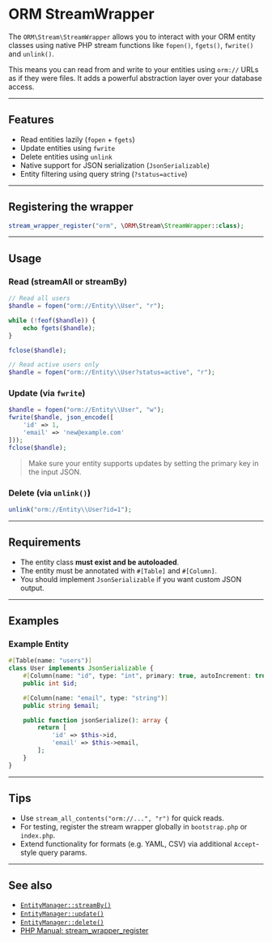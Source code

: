 # ORM StreamWrapper

The `ORM\Stream\StreamWrapper` allows you to interact with your ORM entity classes using native PHP stream functions like `fopen()`, `fgets()`, `fwrite()` and `unlink()`.

This means you can read from and write to your entities using `orm://` URLs as if they were files. It adds a powerful abstraction layer over your database access.

---

## Features

- Read entities lazily (`fopen` + `fgets`)
- Update entities using `fwrite`
- Delete entities using `unlink`
- Native support for JSON serialization (`JsonSerializable`)
- Entity filtering using query string (`?status=active`)

---

## Registering the wrapper

```php
stream_wrapper_register("orm", \ORM\Stream\StreamWrapper::class);
```

---

## Usage

### Read (streamAll or streamBy)

```php
// Read all users
$handle = fopen("orm://Entity\\User", "r");

while (!feof($handle)) {
    echo fgets($handle);
}

fclose($handle);
```

```php
// Read active users only
$handle = fopen("orm://Entity\\User?status=active", "r");
```

### Update (via `fwrite`)

```php
$handle = fopen("orm://Entity\\User", "w");
fwrite($handle, json_encode([
    'id' => 1,
    'email' => 'new@example.com'
]));
fclose($handle);
```

> Make sure your entity supports updates by setting the primary key in the input JSON.

### Delete (via `unlink()`)

```php
unlink("orm://Entity\\User?id=1");
```

---

## Requirements

- The entity class **must exist and be autoloaded**.
- The entity must be annotated with `#[Table]` and `#[Column]`.
- You should implement `JsonSerializable` if you want custom JSON output.

---

## Examples

### Example Entity

```php
#[Table(name: "users")]
class User implements JsonSerializable {
    #[Column(name: "id", type: "int", primary: true, autoIncrement: true)]
    public int $id;

    #[Column(name: "email", type: "string")]
    public string $email;

    public function jsonSerialize(): array {
        return [
            'id' => $this->id,
            'email' => $this->email,
        ];
    }
}
```

---

## Tips

- Use `stream_all_contents("orm://...", "r")` for quick reads.
- For testing, register the stream wrapper globally in `bootstrap.php` or `index.php`.
- Extend functionality for formats (e.g. YAML, CSV) via additional `Accept`-style query params.

---

## See also

- [`EntityManager::streamBy()`](#)
- [`EntityManager::update()`](#)
- [`EntityManager::delete()`](#)
- [PHP Manual: stream_wrapper_register](https://www.php.net/manual/en/function.stream-wrapper-register.php)

